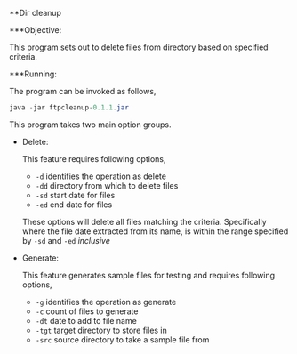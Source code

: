 **Dir cleanup

***Objective:

This program sets out to delete files from  directory 
based on specified criteria.

***Running:

The program can be invoked as follows,
```java
java -jar ftpcleanup-0.1.1.jar
```
This program takes two main option groups.

+ Delete:
    
    This feature requires following options,
    + `-d` identifies the operation as delete
    + `-dd` directory from which to delete files
    + `-sd` start date for files
    + `-ed` end date for files
    
    These options will delete all files matching the criteria.
    Specifically where the file date extracted from its name, is
    within the range specified by `-sd` and `-ed` *inclusive*
    
+ Generate:

    This feature generates sample files for testing and
    requires following options,
    + `-g` identifies the operation as generate
    + `-c` count of files to generate
    + `-dt` date to add to file name
    + `-tgt` target directory to store files in
    + `-src` source directory to take a sample file from
    
   
